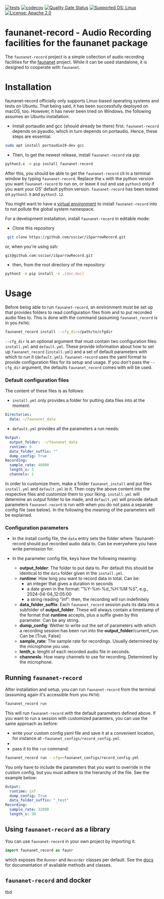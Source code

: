 [![tests](https://github.com/ssciwr/iSparrowRecord/actions/workflows/main.yml/badge.svg?event=push)](https://github.com/ssciwr/iSparrowRecord/actions/workflows/main.yml)
[![codecov](https://codecov.io/gh/ssciwr/iSparrowRecord/graph/badge.svg?token=FwyE0PNiOk)](https://codecov.io/gh/ssciwr/iSparrowRecord)
[![Quality Gate Status](https://sonarcloud.io/api/project_badges/measure?project=ssciwr_iSparrowRecord&metric=alert_status)](https://sonarcloud.io/summary/new_code?id=ssciwr_iSparrowRecord)
[![Supported OS: Linux](https://img.shields.io/badge/OS-Linux%20%7C%20macOS%20%7C%20Windows-green.svg)](https://www.linux.org/)
[![License: Apache 2.0](https://img.shields.io/badge/License-Apache%202.0-blue.svg)](https://opensource.org/licenses/Apache-2.0)
# faunanet-record - Audio Recording facilities for the faunanet package
The `faunanet-record` project is a simple collection of audio recording facilities for the [faunanet](https://github.com/ssciwr/iSparrow) project. While it can be used standalone, it is designed to cooperate with `faunanet`. 

# Installation
faunanet-record officially only supports Linux-based operating systems and tests on Ubuntu. That being said, it has been successfully deployed on macOS, too. However, it has never been tried on Windows. the following assumes an Ubuntu installation: 

- Install portaudio and gcc (should already be there) first. `faunanet-record` depends on pyaudio, which in turn depends on portaudio. Hence, these steps are essential. 
```bash 
sudo apt install portaudio19-dev gcc
```

- Then, to get the newest release, install `faunanet-record` via pip: 
```bash 
python3.x -m pip install faunanet-record
```
After this, you should be able to get the `faunanet-record` cli in a terminal window by typing `faunanet-record`. 
Replace the `x` with the python version you want `faunanet-record` to run on, or leave it out and use `python3` only if you want your OS' default python version. `faunanet-record` has been tested on `python3.9` and `python3.12`.

You might want to have a [virtual environment](https://docs.python.org/3/library/venv.html) to install `faunanet-record` into to not pollute the global system namespace.

For a development installation, install `faunanet-record` in editable mode: 

- Clone this repository
```bash
 git clone https://github.com/ssciwr/iSparrowRecord.git 
```
or, when you're using ssh: 
```bash
git@github.com:ssciwr/iSparrowRecord.git
```

- then, from the root directory of the repository: 
```bash 
python3 -m pip install -e .[dev,doc]
```

# Usage
Before being able to run `faunanet-record`, an environment must be set up that provides folders to read configuration files from and to put recorded audio files to. 
This is done with the command (assuming `faunanet_record` is in you `PATH`): 
```bash
faunanet_record install --cfg_dir=/path/to/cfgdir
```
`--cfg_dir` is an optional argument that must contain two configuration files: `install.yml` and `default.yml`. These provide information about how to set up `faunanet_record` (`install.yml`) and a set of default parameters with which to run it (`default.yml`).
`faunanet-record` uses the yaml format to provide configuration files for its setup and usage. If you don't pass the `--cfg_dir` argument, the defaults `faunanet_record` comes with will be used. 

### Default configuration files 
The content of these files is as follows:

- `install.yml` only provides a folder for putting data files into at the moment: 
```yaml
Directories: 
  data: ~/faunanet_data
```
- `default.yml` provides all the parameters a run needs: 
``` yaml
Output: 
  output_folder:  ~/faunanet_data
  runtime: 9 
  data_folder_suffix: ""
  dump_config: True
Recording:
  sample_rate: 48000
  length_s: 3
  channels: 1
```
In order to customize them, make a folder `faunanet_install` and put files `install.yml` and `default.yml` in it. Then copy the above content into the respective files and customize them 
to your liking. `install.yml` will determine an output folder to be made, and `default.yml` will provide default parameters `faunanet-record` is run with when you do not pass a separate config file (see below).
In the following the meaning of the parameters will be explained. 

### Configuration parameters 
- In the install config file, the `data` entry sets the folder where `faunanet-record should put recorded audio data to. Can be everywhere you have write permission for. 

- In the parameter config file, keys have the following meaning: 
  - **output_folder**: The folder to put data to. Per default this should be identical to the `data` folder given in the `install.yml`. 
  - **runtime**: How long you want to record data in total. Can be: 
    - an integer that gives a duration in seconds 
    - a date given in the format: "%Y-%m-%d_%H:%M:%S", e.g., 2024-04-04_12:05:00
    - a string reading "inf": then, the recording will run indefinitely
  - **data_folder_suffix**: Each `faunanet_record` session puts its data into a subfolder of **output_folder**. These will always contain a timestamp of the format that **runtime** accepts, plus a suffix given by this parameter. Can be any string.
  - **dump_config**: Wether to write out the set of parameters with which a recording session has been run into the **output_folder**/current_run. Can be [True, False]
  - **sample_rate**: The sample rate for recordings. Usually determined by the microphone you use. 
  - **lenth_s**: lenght of each recorded audio file in seconds. 
  - **channesls**: How many channels to use for recording. Determined by the microphone.


## Running `faunanet-record` 
After installation and setup, you can run `faunanet-record` from the terminal (assuming again it's accessible from you `PATH`): 
```bash 
faunanet_record run
```
This will run `faunanet-record` with the default parameters defined above. If you want to run a session with customized paramters, you can use the same approach as before: 
- write your custom config yaml file and save it at a convenient location, for instance at `~faunanet_configs/record_config.yml`. 
- 
- pass it to the `run` command: 
```bash 
faunanet_record run --cfg=~faunanet_configs/record_config.yml 
``` 
You only have to include the parameters that you want to override in the custom config, but you must adhere to the hierarchy of the file. See the example below: 
```yaml
Output:
  runtime: inf
  dump_config: True
  data_folder_suffix: "_test"
Recording:
  sample_rate: 32000
  length_s: 30
```
## Using `faunanet-record` as a library 
You can use `faunanet-record` in your own project by importing it: 
```python 
import faunanet_record as faunr 
```
which exposes the `Runner` and `Recorder` classes per default. See the [docs](https://isparrowrecord.readthedocs.io/en/latest/) for documentation of available methods and classes.


## `faunanet-record` and docker
tbd
